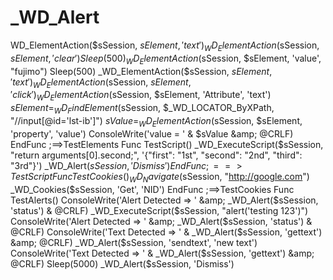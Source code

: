 # _WD_Alert
WD_ElementAction($sSession, $sElement, 'text')     _WD_ElementAction($sSession, $sElement, 'clear')     Sleep(500)     _WD_ElementAction($sSession, $sElement, 'value', "fujimo")     Sleep(500)     _WD_ElementAction($sSession, $sElement, 'text')     _WD_ElementAction($sSession, $sElement, 'click')      _WD_ElementAction($sSession, $sElement, 'Attribute', 'text')      $sElement = _WD_FindElement($sSession, $_WD_LOCATOR_ByXPath, "//input[@id='lst-ib']")     $sValue = _WD_ElementAction($sSession, $sElement, 'property', 'value')      ConsoleWrite('value = ' &amp; $sValue &amp; @CRLF)  EndFunc   ;==>TestElements  Func TestScript()     _WD_ExecuteScript($sSession, "return arguments[0].second;", '{"first": "1st", "second": "2nd", "third": "3rd"}')     _WD_Alert($sSession, 'Dismiss') EndFunc   ;==>TestScript  Func TestCookies()     _WD_Navigate($sSession, "http://google.com")     _WD_Cookies($sSession, 'Get', 'NID') EndFunc   ;==>TestCookies  Func TestAlerts()     ConsoleWrite('Alert Detected => ' &amp; _WD_Alert($sSession, 'status') &amp; @CRLF)     _WD_ExecuteScript($sSession, "alert('testing 123')")     ConsoleWrite('Alert Detected => ' &amp; _WD_Alert($sSession, 'status') &amp; @CRLF)     ConsoleWrite('Text Detected => ' &amp; _WD_Alert($sSession, 'gettext') &amp; @CRLF)     _WD_Alert($sSession, 'sendtext', 'new text')     ConsoleWrite('Text Detected => ' &amp; _WD_Alert($sSession, 'gettext') &amp; @CRLF)     Sleep(5000)     _WD_Alert($sSession, 'Dismiss')
